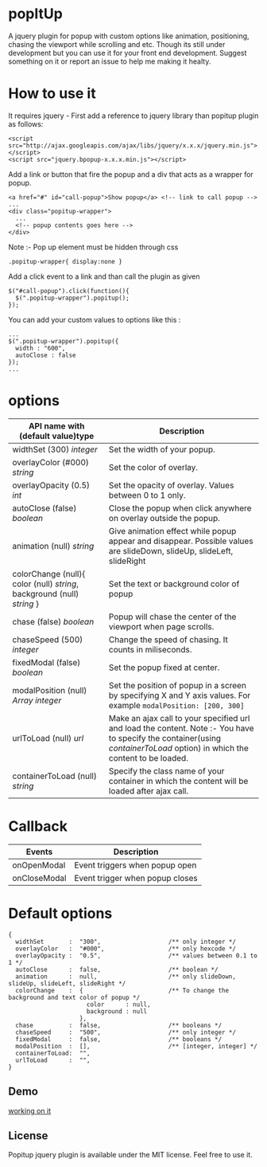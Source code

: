 # popItUp
A jquery plugin for popup with custom options like animation, positioning, chasing the viewport while scrolling and etc. Though its still under development but you can use it for your front end development.
Suggest something on it or report an issue to help me making it healty.

# How to use it
It requires jquery - First add a reference to jquery library than popitup plugin as follows:
```
<script src="http://ajax.googleapis.com/ajax/libs/jquery/x.x.x/jquery.min.js"></script>
<script src="jquery.bpopup-x.x.x.min.js"></script>
```

Add a link or button that fire the popup and a div that acts as a wrapper for popup.
```
<a href="#" id="call-popup">Show popup</a> <!-- link to call popup -->
...
<div class="popitup-wrapper">
  ...
  <!-- popup contents goes here -->
</div>
```

Note :- Pop up element must be hidden through css
```
.popitup-wrapper{ display:none }
```

Add a click event to a link and than call the plugin as given
```
$("#call-popup").click(function(){
  $(".popitup-wrapper").popitup();
});
```

You can add your custom values to options like this :
```
...
$(".popitup-wrapper").popitup({
  width : "600",
  autoClose : false
});
...
```

# options
API name with (default value)type | Description
----------------------- | --------------------------
widthSet (300) _integer_ | Set the width of your popup.
overlayColor (#000) _string_ | Set the color of overlay.
overlayOpacity (0.5) _int_ | Set the opacity of overlay. Values between 0 to 1 only.
autoClose (false) _boolean_ | Close the popup when click anywhere on overlay outside the popup.
animation (null) _string_ | Give animation effect while popup appear and disappear. Possible values are slideDown, slideUp, slideLeft, slideRight
colorChange (null){ color (null) _string_, background (null) _string_ } | Set the text or background color of popup
chase (false) _boolean_ | Popup will chase the center of the viewport when page scrolls.
chaseSpeed (500) _integer_ | Change the speed of chasing. It counts in miliseconds.
fixedModal (false) _boolean_ | Set the popup fixed at center.
modalPosition (null) _Array integer_ | Set the position of popup in a screen by specifying X and Y axis values. For example ```modalPosition: [200, 300]```
urlToLoad (null) _url_ | Make an ajax call to your specified url and load the content. Note :- You have to specify the container(using _containerToLoad_ option) in which the content to be loaded.
containerToLoad (null) _string_ | Specify the class name of your container in which the content will be loaded after ajax call.

# Callback
Events | Description
------ | -----------
onOpenModal | Event triggers when popup open
onCloseModal | Event trigger when popup closes

# Default options
```
{
  widthSet       :  "300",                   /** only integer */
  overlayColor   :  "#000",                  /** only hexcode */
  overlayOpacity :  "0.5",                   /** values between 0.1 to 1 */
  autoClose      :  false,                   /** boolean */
  animation      :  null,                    /** only slideDown, slideUp, slideLeft, slideRight */ 
  colorChange    :  {                        /** To change the background and text color of popup */
                      color      : null,
                      background : null
                    },
  chase          :  false,                   /** booleans */
  chaseSpeed     :  "500",                   /** only integer */
  fixedModal     :  false,                   /** booleans */
  modalPosition  :  [],                      /** [integer, integer] */
  containerToLoad:  "",
  urlToLoad      :  "",
}

```
## Demo
[working on it](http://www.google.com)

## License
Popitup jquery plugin is available under the MIT license.
Feel free to use it.












